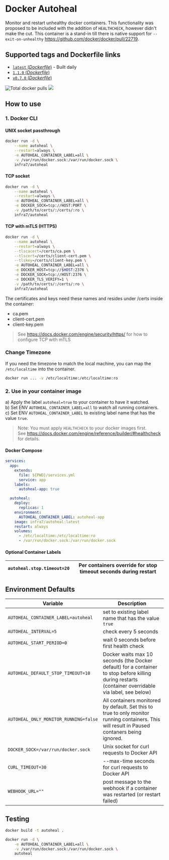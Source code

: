 # Docker Autoheal

Monitor and restart unhealthy docker containers. 
This functionality was proposed to be included with the addition of `HEALTHCHECK`, however didn't make the cut.
This container is a stand-in till there is native support for `--exit-on-unhealthy` https://github.com/docker/docker/pull/22719.

## Supported tags and Dockerfile links
- [`latest` (*Dockerfile*)](https://github.com/infra7ti/docker-autoheal/blob/main/autoheal.dockerfile) - Built daily
- [`1.1.0` (*Dockerfile*)](https://github.com/willfarrell/docker-autoheal/blob/1.1.0/Dockerfile)
- [`v0.7.0` (*Dockerfile*)](https://github.com/willfarrell/docker-autoheal/blob/v0.7.0/Dockerfile)

![](https://img.shields.io/docker/pulls/infra7/autoheal "Total docker pulls") [![](https://images.microbadger.com/badges/image/infra7/autoheal.svg)](http://microbadger.com/images/infra7/autoheal "Docker layer breakdown")

## How to use

### 1. Docker CLI
#### UNIX socket passthrough
```bash
docker run -d \
    --name autoheal \
    --restart=always \
    -e AUTOHEAL_CONTAINER_LABEL=all \
    -v /var/run/docker.sock:/var/run/docker.sock \
    infra7/autoheal
```
#### TCP socket 
```bash
docker run -d \
    --name autoheal \
    --restart=always \
    -e AUTOHEAL_CONTAINER_LABEL=all \
    -e DOCKER_SOCK=tcp://HOST:PORT \
    -v /path/to/certs/:/certs/:ro \
    infra7/autoheal
```
#### TCP with mTLS (HTTPS)
```bash
docker run -d \
    --name autoheal \
    --restart=always \
    --tlscacert=/certs/ca.pem \
    --tlscert=/certs/client-cert.pem \
    --tlskey=/certs/client-key.pem \
    -e AUTOHEAL_CONTAINER_LABEL=all \
    -e DOCKER_HOST=tcp://$HOST:2376 \
    -e DOCKER_SOCK=tcp://HOST:2376 \
    -e DOCKER_TLS_VERIFY=1 \
    -v /path/to/certs/:/certs/:ro \
    infra7/autoheal
```
The certificates and keys need these names and resides under /certs inside the container:
* ca.pem
* client-cert.pem
* client-key.pem

> See https://docs.docker.com/engine/security/https/ for how to configure TCP with mTLS

### Change Timezone
If you need the timezone to match the local machine, you can map the `/etc/localtime` into the container.
```bash
docker run ... -v /etc/localtime:/etc/localtime:ro
```

### 2. Use in your container image
a) Apply the label `autoheal=true` to your container to have it watched.<br/>
b) Set ENV `AUTOHEAL_CONTAINER_LABEL=all` to watch all running containers.<br/>
c) Set ENV `AUTOHEAL_CONTAINER_LABEL` to existing label name that has the value `true`.<br/>

> Note: You must apply `HEALTHCHECK` to your docker images first.<br/>
> See https://docs.docker.com/engine/reference/builder/#healthcheck for details.

#### Docker Compose
```yaml
services:
  app:
    extends:
      file: ${PWD}/services.yml
      service: app
    labels:
      autoheal-app: true

  autoheal:
    deploy:
      replicas: 1
    environment:
      AUTOHEAL_CONTAINER_LABEL: autoheal-app
    image: infra7/autoheal:latest
    restart: always
    volumes:
      - /etc/localtime:/etc/localtime:ro
      - /var/run/docker.sock:/var/run/docker.sock
```

#### Optional Container Labels
|`autoheal.stop.timeout=20`             |Per containers override for stop timeout seconds during restart|
| --- | --- |

## Environment Defaults
| Variable                             | Description |
| --- | --- |
|`AUTOHEAL_CONTAINER_LABEL=autoheal`   |set to existing label name that has the value `true`|
|`AUTOHEAL_INTERVAL=5`                 |check every 5 seconds|
|`AUTOHEAL_START_PERIOD=0`             |wait 0 seconds before first health check|
|`AUTOHEAL_DEFAULT_STOP_TIMEOUT=10`    |Docker waits max 10 seconds (the Docker default) for a container to stop before killing during restarts (container overridable via label, see below)|
|`AUTOHEAL_ONLY_MONITOR_RUNNING=false` |All containers monitored by default. Set this to true to only monitor running containers. This will result in Paused contaners being ignored.|
|`DOCKER_SOCK=/var/run/docker.sock`    |Unix socket for curl requests to Docker API|
|`CURL_TIMEOUT=30`                     |--max-time seconds for curl requests to Docker API|
|`WEBHOOK_URL=""`                      |post message to the webhook if a container was restarted (or restart failed)|

## Testing
```bash
docker build -t autoheal .

docker run -d \
    -e AUTOHEAL_CONTAINER_LABEL=all \
    -v /var/run/docker.sock:/var/run/docker.sock \
    autoheal                                                                        
```
